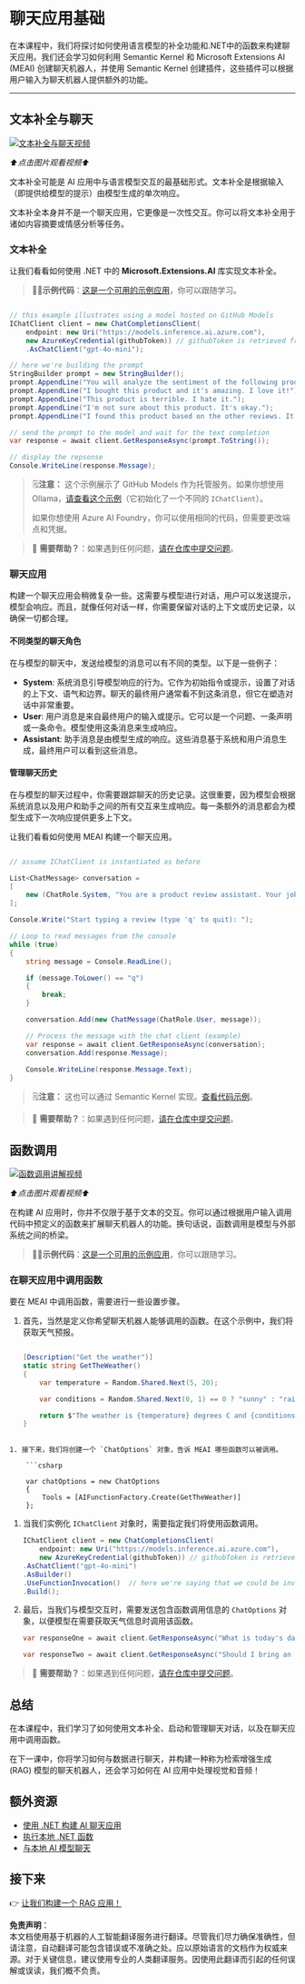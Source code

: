 # 聊天应用基础

在本课程中，我们将探讨如何使用语言模型的补全功能和.NET中的函数来构建聊天应用。我们还会学习如何利用 Semantic Kernel 和 Microsoft Extensions AI (MEAI) 创建聊天机器人，并使用 Semantic Kernel 创建插件，这些插件可以根据用户输入为聊天机器人提供额外的功能。

---

## 文本补全与聊天

[![文本补全与聊天视频](https://img.youtube.com/vi/Av1FCQf83QU/0.jpg)](https://youtu.be/Av1FCQf83QU?feature=shared)

_⬆️点击图片观看视频⬆️_

文本补全可能是 AI 应用中与语言模型交互的最基础形式。文本补全是根据输入（即提供给模型的提示）由模型生成的单次响应。

文本补全本身并不是一个聊天应用，它更像是一次性交互。你可以将文本补全用于诸如内容摘要或情感分析等任务。

### 文本补全

让我们看看如何使用 .NET 中的 **Microsoft.Extensions.AI** 库实现文本补全。

> 🧑‍💻**示例代码**：[这是一个可用的示例应用](../../../03-CoreGenerativeAITechniques/src/BasicChat-01MEAI)，你可以跟随学习。

```csharp

// this example illustrates using a model hosted on GitHub Models
IChatClient client = new ChatCompletionsClient(
    endpoint: new Uri("https://models.inference.ai.azure.com"),
    new AzureKeyCredential(githubToken)) // githubToken is retrieved from the environment variables
    .AsChatClient("gpt-4o-mini");

// here we're building the prompt
StringBuilder prompt = new StringBuilder();
prompt.AppendLine("You will analyze the sentiment of the following product reviews. Each line is its own review. Output the sentiment of each review in a bulleted list and then provide a generate sentiment of all reviews. ");
prompt.AppendLine("I bought this product and it's amazing. I love it!");
prompt.AppendLine("This product is terrible. I hate it.");
prompt.AppendLine("I'm not sure about this product. It's okay.");
prompt.AppendLine("I found this product based on the other reviews. It worked for a bit, and then it didn't.");

// send the prompt to the model and wait for the text completion
var response = await client.GetResponseAsync(prompt.ToString());

// display the repsonse
Console.WriteLine(response.Message);

```

> 🗒️**注意：** 这个示例展示了 GitHub Models 作为托管服务。如果你想使用 Ollama，[请查看这个示例](../../../03-CoreGenerativeAITechniques/src/BasicChat-03Ollama)（它初始化了一个不同的 `IChatClient`）。
>
> 如果你想使用 Azure AI Foundry，你可以使用相同的代码，但需要更改端点和凭据。

> 🙋 **需要帮助？**：如果遇到任何问题，[请在仓库中提交问题](https://github.com/microsoft/Generative-AI-for-beginners-dotnet/issues/new)。

### 聊天应用

构建一个聊天应用会稍微复杂一些。这需要与模型进行对话，用户可以发送提示，模型会响应。而且，就像任何对话一样，你需要保留对话的上下文或历史记录，以确保一切都合理。

#### 不同类型的聊天角色

在与模型的聊天中，发送给模型的消息可以有不同的类型。以下是一些例子：

* **System**: 系统消息引导模型响应的行为。它作为初始指令或提示，设置了对话的上下文、语气和边界。聊天的最终用户通常看不到这条消息，但它在塑造对话中非常重要。
* **User**: 用户消息是来自最终用户的输入或提示。它可以是一个问题、一条声明或一条命令。模型使用这条消息来生成响应。
* **Assistant**: 助手消息是由模型生成的响应。这些消息基于系统和用户消息生成，最终用户可以看到这些消息。

#### 管理聊天历史

在与模型的聊天过程中，你需要跟踪聊天的历史记录。这很重要，因为模型会根据系统消息以及用户和助手之间的所有交互来生成响应。每一条额外的消息都会为模型生成下一次响应提供更多上下文。

让我们看看如何使用 MEAI 构建一个聊天应用。

```csharp

// assume IChatClient is instantiated as before

List<ChatMessage> conversation =
[
    new (ChatRole.System, "You are a product review assistant. Your job is to help people write great product reviews. Keep asking questions on the person's experience with the product until you have enough information to write a review. Then write the review for them and ask if they are happy with it.")
];

Console.Write("Start typing a review (type 'q' to quit): ");

// Loop to read messages from the console
while (true)
{    
    string message = Console.ReadLine();

    if (message.ToLower() == "q")
    {
        break;
    }

    conversation.Add(new ChatMessage(ChatRole.User, message));

    // Process the message with the chat client (example)
    var response = await client.GetResponseAsync(conversation);
    conversation.Add(response.Message);
    
    Console.WriteLine(response.Message.Text);    
}

```

> 🗒️**注意：** 这也可以通过 Semantic Kernel 实现。[查看代码示例](../../../03-CoreGenerativeAITechniques/src/BasicChat-02SK)。

> 🙋 **需要帮助？**：如果遇到任何问题，[请在仓库中提交问题](https://github.com/microsoft/Generative-AI-for-beginners-dotnet/issues/new)。

## 函数调用

[![函数调用讲解视频](https://img.youtube.com/vi/i84GijmGlYU/0.jpg)](https://youtu.be/i84GijmGlYU?feature=shared)

_⬆️点击图片观看视频⬆️_

在构建 AI 应用时，你并不仅限于基于文本的交互。你可以通过根据用户输入调用代码中预定义的函数来扩展聊天机器人的功能。换句话说，函数调用是模型与外部系统之间的桥梁。

> 🧑‍💻**示例代码**：[这是一个可用的示例应用](../../../03-CoreGenerativeAITechniques/src/MEAIFunctions)，你可以跟随学习。

### 在聊天应用中调用函数

要在 MEAI 中调用函数，需要进行一些设置步骤。

1. 首先，当然是定义你希望聊天机器人能够调用的函数。在这个示例中，我们将获取天气预报。

    ```csharp

    [Description("Get the weather")]
    static string GetTheWeather()
    {    
        var temperature = Random.Shared.Next(5, 20);

        var conditions = Random.Shared.Next(0, 1) == 0 ? "sunny" : "rainy";

        return $"The weather is {temperature} degrees C and {conditions}.";
    }

```

1. 接下来，我们将创建一个 `ChatOptions` 对象，告诉 MEAI 哪些函数可以被调用。

    ```csharp

    var chatOptions = new ChatOptions
    {
        Tools = [AIFunctionFactory.Create(GetTheWeather)]
    };

```

1. 当我们实例化 `IChatClient` 对象时，需要指定我们将使用函数调用。

    ```csharp
    IChatClient client = new ChatCompletionsClient(
        endpoint: new Uri("https://models.inference.ai.azure.com"),
        new AzureKeyCredential(githubToken)) // githubToken is retrieved from the environment variables
    .AsChatClient("gpt-4o-mini")
    .AsBuilder()
    .UseFunctionInvocation()  // here we're saying that we could be invoking functions!
    .Build();
    ```

1. 最后，当我们与模型交互时，需要发送包含函数调用信息的 `ChatOptions` 对象，以便模型在需要获取天气信息时调用该函数。

    ```csharp
    var responseOne = await client.GetResponseAsync("What is today's date", chatOptions); // won't call the function

    var responseTwo = await client.GetResponseAsync("Should I bring an umbrella with me today?", chatOptions); // will call the function
    ```

> 🙋 **需要帮助？**：如果遇到任何问题，[请在仓库中提交问题](https://github.com/microsoft/Generative-AI-for-beginners-dotnet/issues/new)。

## 总结

在本课程中，我们学习了如何使用文本补全、启动和管理聊天对话，以及在聊天应用中调用函数。

在下一课中，你将学习如何与数据进行聊天，并构建一种称为检索增强生成 (RAG) 模型的聊天机器人，还会学习如何在 AI 应用中处理视觉和音频！

## 额外资源

- [使用 .NET 构建 AI 聊天应用](https://learn.microsoft.com/dotnet/ai/quickstarts/get-started-openai?tabs=azd&pivots=openai)
- [执行本地 .NET 函数](https://learn.microsoft.com/dotnet/ai/quickstarts/quickstart-azure-openai-tool?tabs=azd&pivots=openai)
- [与本地 AI 模型聊天](https://learn.microsoft.com/dotnet/ai/quickstarts/quickstart-local-ai)

## 接下来

👉 [让我们构建一个 RAG 应用！](./02-retrieval-augmented-generation.md)

**免责声明**：  
本文档使用基于机器的人工智能翻译服务进行翻译。尽管我们尽力确保准确性，但请注意，自动翻译可能包含错误或不准确之处。应以原始语言的文档作为权威来源。对于关键信息，建议使用专业的人类翻译服务。因使用此翻译而引起的任何误解或误读，我们概不负责。